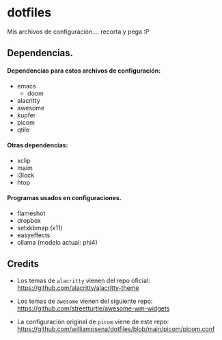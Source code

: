 # dotfiles

Mis archivos de configuración....  recorta y pega :P

## Dependencias.

#### Dependencias para estos archivos de configuración:

- emacs
  - doom
- alacritty
- awesome
- kupfer
- picom
- qtile


#### Otras dependencias:
- xclip
- maim
- i3lock
- htop

#### Programas usados en configuraciones.
- flameshot
- dropbox
- setxkbmap (x11)
- easyeffects
- ollama (modelo actual: phi4)

## Credits

- Los temas de `alacritty` vienen del repo oficial: https://github.com/alacritty/alacritty-theme

- Los temas de `awesome` vienen del siguiente repo: https://github.com/streetturtle/awesome-wm-widgets

- La configuración original de `picom` viene de este repo: https://github.com/williampsena/dotfiles/blob/main/picom/picom.conf


